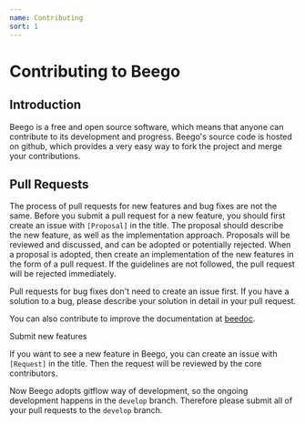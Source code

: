 ```yaml
---
name: Contributing
sort: 1
---
```


# Contributing to Beego

## Introduction
Beego is a free and open source software, which means that anyone can contribute to its development and progress. Beego's source code is hosted on github, which provides a very easy way to fork the project and merge your contributions.


## Pull Requests
The process of pull requests for new features and bug fixes are not the same. Before you submit a pull request for a new feature, you should first create an issue with `[Proposal]` in the title. The proposal should describe the new feature, as well as the implementation approach. Proposals will be reviewed and discussed, and can be adopted or potentially rejected. When a proposal is adopted, then create an implementation of the new features in the form of a pull request. If the guidelines are not followed, the pull request will be rejected immediately.

Pull requests for bug fixes don't need to create an issue first. If you have a solution to a bug, please describe your solution in detail in your pull request.

You can also contribute to improve the documentation at [beedoc](https://github.com/beego/beedoc).

Submit new features

If you want to see a new feature in Beego, you can create an issue with `[Request]` in the title. Then the  request will be reviewed by the core contributors.

Now Beego adopts gitflow way of development, so the ongoing development happens in the `develop` branch. Therefore please submit all of your pull requests to the `develop` branch.
